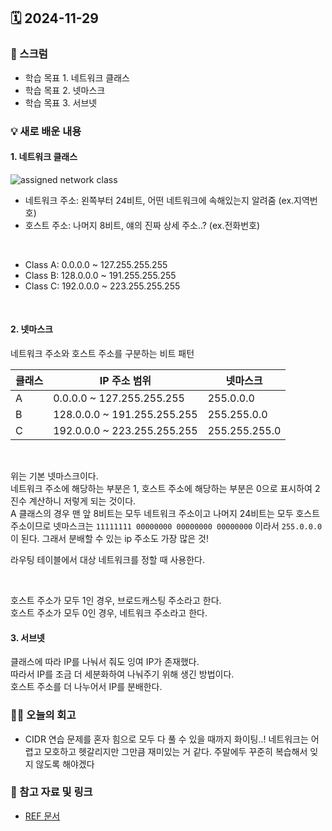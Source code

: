 ## 🗓️ 2024-11-29

### 🐌 스크럼

- 학습 목표 1. 네트워크 클래스
- 학습 목표 2. 넷마스크
- 학습 목표 3. 서브넷

### 💡 새로 배운 내용

#### 1. 네트워크 클래스

![assigned network class](https://github.com/user-attachments/assets/3dda2aa8-c470-4475-84bc-ed2f8fe4188c)


- 네트워크 주소: 왼쪽부터 24비트, 어떤 네트워크에 속해있는지 알려줌 (ex.지역번호)
- 호스트 주소: 나머지 8비트, 얘의 진짜 상세 주소..? (ex.전화번호)

<br />

- Class A: 0.0.0.0 ~ 127.255.255.255
- Class B: 128.0.0.0 ~ 191.255.255.255
- Class C: 192.0.0.0 ~ 223.255.255.255

<br />

#### 2. 넷마스크

네트워크 주소와 호스트 주소를 구분하는 비트 패턴

| 클래스 | IP 주소 범위                | 넷마스크      |
| ------ | --------------------------- | ------------- |
| A      | 0.0.0.0 ~ 127.255.255.255   | 255.0.0.0     |
| B      | 128.0.0.0 ~ 191.255.255.255 | 255.255.0.0   |
| C      | 192.0.0.0 ~ 223.255.255.255 | 255.255.255.0 |

<br />

위는 기본 넷마스크이다. <br />
네트워크 주소에 해당하는 부분은 1, 호스트 주소에 해당하는 부분은 0으로 표시하여 2진수 계산하니 저렇게 되는 것이다. <br />
A 클래스의 경우 맨 앞 8비트는 모두 네트워크 주소이고 나머지 24비트는 모두 호스트 주소이므로 넷마스크는 `11111111 00000000 00000000 00000000` 이라서 `255.0.0.0` 이 된다. 그래서 분배할 수 있는 ip 주소도 가장 많은 것! <br />

라우팅 테이블에서 대상 네트워크를 정할 때 사용한다.

<br />

호스트 주소가 모두 1인 경우, 브로드캐스팅 주소라고 한다. <br />
호스트 주소가 모두 0인 경우, 네트워크 주소라고 한다. <br />

#### 3. 서브넷

클래스에 따라 IP를 나눠서 줘도 잉여 IP가 존재했다. <br />
따라서 IP를 조금 더 세분화하여 나눠주기 위해 생긴 방법이다. <br />
호스트 주소를 더 나누어서 IP를 분배한다. <br />

### 👏🏻 오늘의 회고

- CIDR 연습 문제를 혼자 힘으로 모두 다 풀 수 있을 때까지 화이팅..! 네트워크는 어렵고 모호하고 헷갈리지만 그만큼 재미있는 거 같다. 주말에두 꾸준히 복습해서 잊지 않도록 해야겠다

### 🔗 참고 자료 및 링크

- [REF 문서](https://www.ietf.org/rfc/rfc793.txt)
